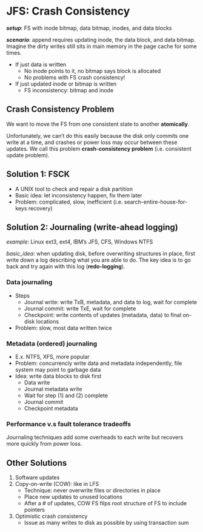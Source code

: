 # JFS: Crash Consistency 
**_setup_**: FS with inode bitmap, data bitmap, inodes, and data blocks 

**_scenario_**: append requires updating inode, the data block, and data bitmap. Imagine the dirty writes still sits in main memory in the page cache for some times. 
*  If just data is written 
    *  No inode points to it, no bitmap says block is allocated
    *  No problems with FS crash consistency!
*  If just updated inode or bitmap is written
    *  FS inconsistency: bitmap and inode

## Crash Consistency Problem 
We want to move the FS from one consistent state to another **atomically**. 

Unfortunately, we can’t do this easily because the disk only commits one write at a time, and crashes or power loss may occur between these updates. We call this problem **crash-consistency problem** (i.e. consistent update problem). 

## Solution 1: FSCK
*  A UNIX tool to check and repair a disk partition
*  Basic idea: let inconsistency happen, fix them later
*  Problem: complicated, slow, inefficient (i.e. search-entire-house-for-keys recovery) 

## Solution 2: Journaling (write-ahead logging) 
_example_: Linux ext3, ext4, IBM’s JFS, CFS, Windows NTFS

_basic_idea_: when updating disk, before overwriting structures in place, first write down a log describing what you are able to do. The key idea is to go back and try again with this log (**redo-logging**). 

### Data journaling 
*   Steps
    *   Journal write: write TxB, metadata, and data to log, wait for complete
    *   Journal commit: write TxE, wait for complete
    *   Checkpoint: write contents of updates (metadata, data) to final on-disk locations
*   Problem: slow, most data written twice 

### Metadata (ordered) journaling 
*    E.x. NTFS, XFS, more popular
*    Problem: concurrencly write data and metadata independently, file system may point to garbage data
*    Idea: write data blocks to disk first
     *  Data write
     *  Journal metadata write
     *  Wait for step (1) and (2) complete
     *  Journal commit
     *  Checkpoint metadata        
### Performance v.s fault tolerance tradeoffs
Journaling techniques add some overheads to each write but recovers more quickly from power loss. 

## Other Solutions 
1. Software updates
2. Copy-on-write (COW): like in LFS
   *   Technique: never overwrite files or directories in place
   *   Place new updates to unused locations
   *   After a # of updates, COW FS filps root structure of FS to include pointers
3. Optimistic crash consistency
   *   Issue as many writes to disk as possible by using transaction sum  
